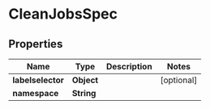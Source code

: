 

# CleanJobsSpec


## Properties

| Name | Type | Description | Notes |
|------------ | ------------- | ------------- | -------------|
|**labelselector** | **Object** |  |  [optional] |
|**namespace** | **String** |  |  |



